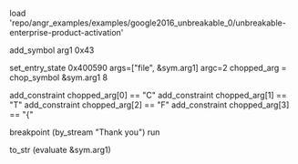 load 'repo/angr_examples/examples/google2016_unbreakable_0/unbreakable-enterprise-product-activation'

add_symbol arg1 0x43

set_entry_state 0x400590   args=["file", &sym.arg1] argc=2
chopped_arg = chop_symbol &sym.arg1 8

add_constraint chopped_arg[0] == "C"
add_constraint chopped_arg[1] == "T"
add_constraint chopped_arg[2] == "F"
add_constraint chopped_arg[3] == "{"


breakpoint (by_stream "Thank you")
run

to_str (evaluate &sym.arg1)
